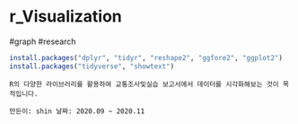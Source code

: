 # r_Visualization
#graph #research

```r
install.packages("dplyr", "tidyr", "reshape2", "ggfore2", "ggplot2")
install.packages("tidyverse", "showtext")
```

`R의 다양한 라이브러리를 활용하여 교통조사및실습 보고서에서 데이터를 시각화해보는 것이 목적입니다.`

`만든이: shin
날짜: 2020.09 ~ 2020.11
`
